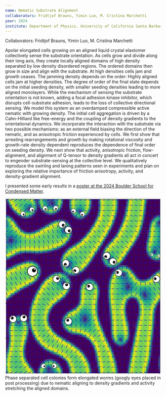 ```yaml
---
name: Nematic Substrate Alignment
collaborators: Fridtjof Brauns, Yimin Luo, M. Cristina Marchetti
year: 2024
institute: Department of Physics, University of California Santa Barbara
---
```

Collaborators: Fridtjof Brauns, Yimin Luo, M. Cristina Marchetti

Apolar elongated cells growing on an aligned liquid crystal elastomer collectively sense the substrate orientation. As cells grow and divide along their long axis, they create locally aligned domains of high density separated by low density disordered regions. The ordered domains then grow in size and align with the substrate. At high densities cells jam and growth ceases. The jamming density depends on the order: Highly aligned cells jam at higher densities. The degree of order of the final state depends on the initial seeding density, with smaller seeding densities leading to more aligned monolayers. While the mechanism of sensing the substrate orientation is not known, adding a focal adhesion kinase inhibitor, which disrupts cell-substrate adhesion, leads to the loss of collective directional sensing. We model this system as an overdamped compressible active nematic with growing density. The initial cell aggregation is driven by a Cahn-Hilliard like free-energy and the coupling of density gradients to the orientational dynamics. We incorporate the interaction with the substrate via two possible mechanisms: as an external field biasing the direction of the nematic, and as anisotropic friction experienced by cells. We first show that arresting rearrangements and growth by making rotational viscosity and growth-rate density dependent reproduces the dependence of final order on seeding density. We next show that activity, anisotropic friction, flow-alignment, and alignment of Q-tensor to density gradients all act in concert to engender substrate-sensing at the collective level. We qualitatively reproduce the swirling and laning patterns seen in experiments and plan on exploring the relative importance of friction anisotropy, activity, and density-gradient alignment.

I presented some early results in a [poster at the 2024 Boulder School for Condensed Matter](https://boulderschool.yale.edu/sites/default/files/parmar_toshi_poster_session-2.png).

<body> 
	<div id="img-container" style="text-align:center;">
        <img src="/assets/worms.png" alt="Image with green elongated objects with googly eyes on them.">
    </div>
</body>
Phase separated cell colonies form elongated worms (googly eyes placed in post processing) due to nematic aligning to density gradients and activity stretching the aligned domains.
